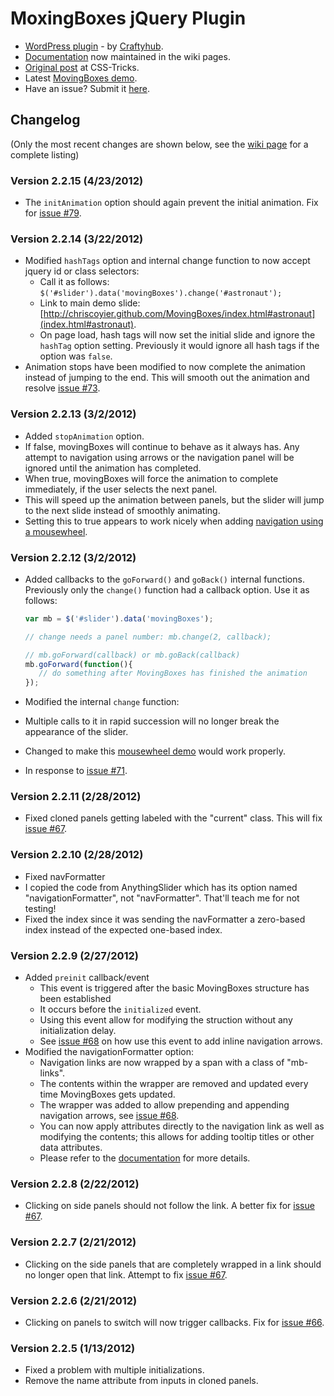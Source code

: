 # MoxingBoxes jQuery Plugin

* [WordPress plugin](http://wordpress.org/extend/plugins/movingboxes-wp/) - by [Craftyhub](https://github.com/craftyhub).
* [Documentation](https://github.com/chriscoyier/MovingBoxes/wiki) now maintained in the wiki pages.
* [Original post](http://css-tricks.com/moving-boxes/) at CSS-Tricks.
* Latest [MovingBoxes demo](http://chriscoyier.github.com/MovingBoxes).
* Have an issue? Submit it [here](https://github.com/chriscoyier/MovingBoxes/issues).

## Changelog

(Only the most recent changes are shown below, see the [wiki page](https://github.com/chriscoyier/MovingBoxes/wiki/Change-Log) for a complete listing)

### Version 2.2.15 (4/23/2012)

* The `initAnimation` option should again prevent the initial animation. Fix for [issue #79](https://github.com/chriscoyier/MovingBoxes/issues/79).

### Version 2.2.14 (3/22/2012)

* Modified `hashTags` option and internal change function to now accept jquery id or class selectors:
  * Call it as follows: `$('#slider').data('movingBoxes').change('#astronaut');`
  * Link to main demo slide: [http://chriscoyier.github.com/MovingBoxes/index.html#astronaut](index.html#astronaut).
  * On page load, hash tags will now set the initial slide and ignore the `hashTag` option setting. Previously it would ignore all hash tags if the option was `false`.
* Animation stops have been modified to now complete the animation instead of jumping to the end. This will smooth out the animation and resolve [issue #73](https://github.com/chriscoyier/MovingBoxes/issues/73).

### Version 2.2.13 (3/2/2012)

* Added `stopAnimation` option.
 * If false, movingBoxes will continue to behave as it always has. Any attempt to navigation using arrows or the navigation panel will be ignored until the animation has completed.
 * When true, movingBoxes will force the animation to complete immediately, if the user selects the next panel.
 * This will speed up the animation between panels, but the slider will jump to the next slide instead of smoothly animating.
 * Setting this to true appears to work nicely when adding [navigation using a mousewheel](http://jsfiddle.net/Mottie/jMXx3/749/).

### Version 2.2.12 (3/2/2012)

* Added callbacks to the `goForward()` and `goBack()` internal functions. Previously only the `change()` function had a callback option. Use it as follows:

    ```javascript
    var mb = $('#slider').data('movingBoxes');

    // change needs a panel number: mb.change(2, callback);

    // mb.goForward(callback) or mb.goBack(callback)
    mb.goForward(function(){
       // do something after MovingBoxes has finished the animation
    });
    ```

* Modified the internal `change` function:
 * Multiple calls to it in rapid succession will no longer break the appearance of the slider.
 * Changed to make this [mousewheel demo](http://jsfiddle.net/Mottie/jMXx3/744/) would work properly.
 * In response to [issue #71](https://github.com/chriscoyier/MovingBoxes/issues/71).

### Version 2.2.11 (2/28/2012)

* Fixed cloned panels getting labeled with the "current" class. This will fix [issue #67](https://github.com/chriscoyier/MovingBoxes/issues/67).

### Version 2.2.10 (2/28/2012)

* Fixed navFormatter
 * I copied the code from AnythingSlider which has its option named "navigationFormatter", not "navFormatter". That'll teach me for not testing!
 * Fixed the index since it was sending the navFormatter a zero-based index instead of the expected one-based index.

### Version 2.2.9 (2/27/2012)

* Added `preinit` callback/event
  * This event is triggered after the basic MovingBoxes structure has been established
  * It occurs before the `initialized` event.
  * Using this event allow for modifying the struction without any initialization delay.
  * See [issue #68](https://github.com/chriscoyier/MovingBoxes/issues/68) on how use this event to add inline navigation arrows.
* Modified the navigationFormatter option:
  * Navigation links are now wrapped by a span with a class of "mb-links".
  * The contents within the wrapper are removed and updated every time MovingBoxes gets updated.
  * The wrapper was added to allow prepending and appending navigation arrows, see [issue #68](https://github.com/chriscoyier/MovingBoxes/issues/68).
  * You can now apply attributes directly to the navigation link as well as modifying the contents; this allows for adding tooltip titles or other data attributes.
  * Please refer to the [documentation](https://github.com/chriscoyier/MovingBoxes/wiki/Usage) for more details.

### Version 2.2.8 (2/22/2012)

* Clicking on side panels should not follow the link. A better fix for [issue #67](https://github.com/chriscoyier/MovingBoxes/issues/67).

### Version 2.2.7 (2/21/2012)

* Clicking on the side panels that are completely wrapped in a link should no longer open that link. Attempt to fix [issue #67](https://github.com/chriscoyier/MovingBoxes/issues/67).

### Version 2.2.6 (2/21/2012)

* Clicking on panels to switch will now trigger callbacks. Fix for [issue #66](https://github.com/chriscoyier/MovingBoxes/issues/66).

### Version 2.2.5 (1/13/2012)

* Fixed a problem with multiple initializations.
* Remove the name attribute from inputs in cloned panels.
